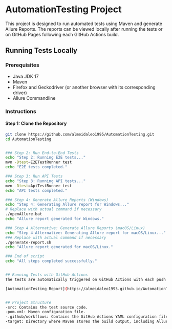 # AutomationTesting Project

This project is designed to run automated tests using Maven and generate Allure Reports. The reports can be viewed locally after running the tests or on GitHub Pages following each GitHub Actions build.

## Running Tests Locally

### Prerequisites

- Java JDK 17
- Maven
- Firefox and Geckodriver (or another browser with its corresponding driver)
- Allure Commandline

### Instructions

#### Step 1: Clone the Repository

```bash
git clone https://github.com/almeidaleo1995/AutomationTesting.git
cd AutomationTesting


### Step 2: Run End-to-End Tests
echo "Step 2: Running E2E tests..."
mvn -Dtest=E2ETestRunner test
echo "E2E tests completed."

### Step 3: Run API Tests
echo "Step 3: Running API tests..."
mvn -Dtest=ApiTestRunner test
echo "API tests completed."

### Step 4: Generate Allure Reports (Windows)
echo "Step 4: Generating Allure report for Windows..."
# Replace with actual command if necessary
./openAllure.bat
echo "Allure report generated for Windows."

### Step 4 Alternative: Generate Allure Reports (macOS/Linux)
echo "Step 4 Alternative: Generating Allure report for macOS/Linux..."
### Replace with actual command if necessary
./generate-report.sh
echo "Allure report generated for macOS/Linux."

### End of script
echo "All steps completed successfully."


## Running Tests with GitHub Actions
The tests are automatically triggered on GitHub Actions with each push or pull request to the master branch. The results are published to GitHub Pages and can be viewed at:

[AutomationTesting Report](https://almeidaleo1995.github.io/AutomationTesting/)


## Project Structure
-src: Contains the test source code.
-pom.xml: Maven configuration file.
-.github/workflows: Contains the GitHub Actions YAML configuration file.
-target: Directory where Maven stores the build output, including Allure report files.
